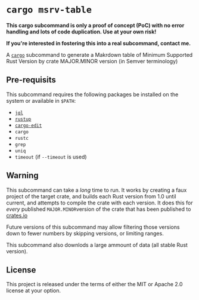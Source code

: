 # `cargo msrv-table`

**This cargo subcommand is only a proof of concept (PoC) with no error handling and lots of code duplication. Use at your own risk!**

**If you're interested in fostering this into a real subcommand, contact me.**

A [`cargo`](https://github.com/rust-lang/cargo) subcommand to generate a
Makrdown table of Minimum Supported Rust Version by crate MAJOR.MINOR version
(in Semver terminology)

## Pre-requisits

This subcommand requires the following packages be installed on the system or
available in `$PATH`:

* [`jql`](https://github.com/yamafaktory/jql)
* [`rustup`](https://github.com/rust-lang/rustup)
* [`cargo-edit`](https://github.com/killercup/cargo-edit)
* `cargo`
* `rustc`
* `grep`
* `uniq`
* `timeout` (if `--timeout` is used)

## Warning

This subcommand can take a *long* time to run. It works by creating a faux
project of the target crate, and builds each Rust version from 1.0 until
current, and attempts to compile the crate with each version. It does this for
*every* published `MAJOR.MINOR`version of the crate that has been published to [crates.io](https://crates.io)

Future versions of this subcommand may allow filtering those versions down to
fewer numbers by skipping versions, or limiting ranges.

This subcommand also downlods a large ammount of data (all stable Rust version).

## License

This project is released under the terms of either the MIT or Apache 2.0 license at
your option.
